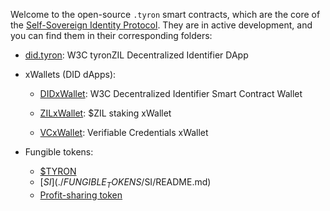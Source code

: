 Welcome to the open-source ```.tyron``` smart contracts, which are the core of the [Self-Sovereign Identity Protocol](https://www.ssiprotocol.com). They are in active development, and you can find them in their corresponding folders:

- [did.tyron](./DID/did.tyron.scilla): W3C tyronZIL Decentralized Identifier DApp

- xWallets (DID dApps):

    - [DIDxWallet](./DID/dApps/xWallets/DIDxWallet/DIDxWallet.scilla): W3C Decentralized Identifier Smart Contract Wallet

    - [ZILxWallet](./DID/dApps/xWallets/ZILxWallet/ZILxWallet.scilla): $ZIL staking xWallet

    - [VCxWallet](./DID/dApps/xWallets/VCxWallet/VCxWallet.scilla): Verifiable Credentials xWallet

- Fungible tokens:
    
    - [$TYRON](./FUNGIBLE_TOKENS/TYRON/README.md)
    - [$SI](./FUNGIBLE_TOKENS/$SI/README.md)
    - [Profit-sharing token](./PST/README.md) 

